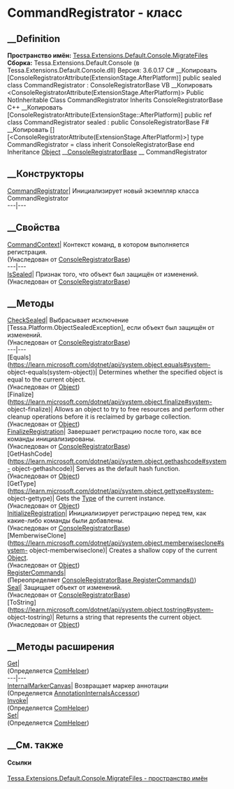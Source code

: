 # CommandRegistrator - класс
##  __Definition
 **Пространство имён:**
[Tessa.Extensions.Default.Console.MigrateFiles](N_Tessa_Extensions_Default_Console_MigrateFiles.htm)  
 **Сборка:** Tessa.Extensions.Default.Console (в
Tessa.Extensions.Default.Console.dll) Версия: 3.6.0.17
C# __Копировать
    [ConsoleRegistratorAttribute(ExtensionStage.AfterPlatform)]
    public sealed class CommandRegistrator : ConsoleRegistratorBase
VB __Копировать
    <ConsoleRegistratorAttribute(ExtensionStage.AfterPlatform)>
    Public NotInheritable Class CommandRegistrator
    	Inherits ConsoleRegistratorBase
C++ __Копировать
    [ConsoleRegistratorAttribute(ExtensionStage::AfterPlatform)]
    public ref class CommandRegistrator sealed : public ConsoleRegistratorBase
F# __Копировать
     [<SealedAttribute>]
    [<ConsoleRegistratorAttribute(ExtensionStage.AfterPlatform)>]
    type CommandRegistrator = 
        class
            inherit ConsoleRegistratorBase
        end
Inheritance
    [Object](https://learn.microsoft.com/dotnet/api/system.object) __[ConsoleRegistratorBase](T_Tessa_Platform_ConsoleApps_ConsoleRegistratorBase.htm) __ CommandRegistrator
##  __Конструкторы
[CommandRegistrator](M_Tessa_Extensions_Default_Console_MigrateFiles_CommandRegistrator__ctor.htm)|
Инициализирует новый экземпляр класса CommandRegistrator  
---|---  
##  __Свойства
[CommandContext](P_Tessa_Platform_ConsoleApps_ConsoleRegistratorBase_CommandContext.htm)|
Контекст команд, в котором выполняется регистрация.  
(Унаследован от
[ConsoleRegistratorBase](T_Tessa_Platform_ConsoleApps_ConsoleRegistratorBase.htm))  
---|---  
[IsSealed](P_Tessa_Platform_ConsoleApps_ConsoleRegistratorBase_IsSealed.htm)|
Признак того, что объект был защищён от изменений.  
(Унаследован от
[ConsoleRegistratorBase](T_Tessa_Platform_ConsoleApps_ConsoleRegistratorBase.htm))  
##  __Методы
[CheckSealed](M_Tessa_Platform_ConsoleApps_ConsoleRegistratorBase_CheckSealed.htm)|
Выбрасывает исключение [Tessa.Platform.ObjectSealedException], если объект был
защищён от изменений.  
(Унаследован от
[ConsoleRegistratorBase](T_Tessa_Platform_ConsoleApps_ConsoleRegistratorBase.htm))  
---|---  
[Equals](https://learn.microsoft.com/dotnet/api/system.object.equals#system-
object-equals\(system-object\))| Determines whether the specified object is
equal to the current object.  
(Унаследован от
[Object](https://learn.microsoft.com/dotnet/api/system.object))  
[Finalize](https://learn.microsoft.com/dotnet/api/system.object.finalize#system-
object-finalize)| Allows an object to try to free resources and perform other
cleanup operations before it is reclaimed by garbage collection.  
(Унаследован от
[Object](https://learn.microsoft.com/dotnet/api/system.object))  
[FinalizeRegistration](M_Tessa_Platform_ConsoleApps_ConsoleRegistratorBase_FinalizeRegistration.htm)|
Завершает регистрацию после того, как все команды инициализированы.  
(Унаследован от
[ConsoleRegistratorBase](T_Tessa_Platform_ConsoleApps_ConsoleRegistratorBase.htm))  
[GetHashCode](https://learn.microsoft.com/dotnet/api/system.object.gethashcode#system-
object-gethashcode)| Serves as the default hash function.  
(Унаследован от
[Object](https://learn.microsoft.com/dotnet/api/system.object))  
[GetType](https://learn.microsoft.com/dotnet/api/system.object.gettype#system-
object-gettype)| Gets the
[Type](https://learn.microsoft.com/dotnet/api/system.type) of the current
instance.  
(Унаследован от
[Object](https://learn.microsoft.com/dotnet/api/system.object))  
[InitializeRegistration](M_Tessa_Platform_ConsoleApps_ConsoleRegistratorBase_InitializeRegistration.htm)|
Инициализирует регистрацию перед тем, как какие-либо команды были добавлены.  
(Унаследован от
[ConsoleRegistratorBase](T_Tessa_Platform_ConsoleApps_ConsoleRegistratorBase.htm))  
[MemberwiseClone](https://learn.microsoft.com/dotnet/api/system.object.memberwiseclone#system-
object-memberwiseclone)| Creates a shallow copy of the current
[Object](https://learn.microsoft.com/dotnet/api/system.object).  
(Унаследован от
[Object](https://learn.microsoft.com/dotnet/api/system.object))  
[RegisterCommands](M_Tessa_Extensions_Default_Console_MigrateFiles_CommandRegistrator_RegisterCommands.htm)|  
(Переопределяет
[ConsoleRegistratorBase.RegisterCommands()](M_Tessa_Platform_ConsoleApps_ConsoleRegistratorBase_RegisterCommands.htm))  
[Seal](M_Tessa_Platform_ConsoleApps_ConsoleRegistratorBase_Seal.htm)| Защищает
объект от изменений.  
(Унаследован от
[ConsoleRegistratorBase](T_Tessa_Platform_ConsoleApps_ConsoleRegistratorBase.htm))  
[ToString](https://learn.microsoft.com/dotnet/api/system.object.tostring#system-
object-tostring)| Returns a string that represents the current object.  
(Унаследован от
[Object](https://learn.microsoft.com/dotnet/api/system.object))  
##  __Методы расширения
[Get](M_Tessa_Extensions_Default_Client_EDS_ComHelper_Get.htm)|  
(Определяется
[ComHelper](T_Tessa_Extensions_Default_Client_EDS_ComHelper.htm))  
---|---  
[InternalMarkerCanvas](M_Tessa_UI_Views_Charting_Annotations_AnnotationInternalsAccessor_InternalMarkerCanvas.htm)|
Возвращает маркер аннотации  
(Определяется
[AnnotationInternalsAccessor](T_Tessa_UI_Views_Charting_Annotations_AnnotationInternalsAccessor.htm))  
[Invoke](M_Tessa_Extensions_Default_Client_EDS_ComHelper_Invoke.htm)|  
(Определяется
[ComHelper](T_Tessa_Extensions_Default_Client_EDS_ComHelper.htm))  
[Set](M_Tessa_Extensions_Default_Client_EDS_ComHelper_Set.htm)|  
(Определяется
[ComHelper](T_Tessa_Extensions_Default_Client_EDS_ComHelper.htm))  
##  __См. также
#### Ссылки
[Tessa.Extensions.Default.Console.MigrateFiles - пространство
имён](N_Tessa_Extensions_Default_Console_MigrateFiles.htm)

